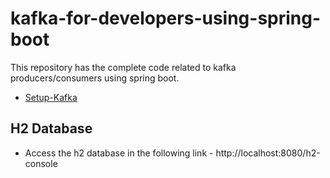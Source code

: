 # kafka-for-developers-using-spring-boot

This repository has the complete code related to kafka producers/consumers using spring boot.



- [Setup-Kafka](https://github.com/dilipsundarraj1/kafka-for-developers-using-spring-boot/blob/master/SetUpKafka.md)

## H2 Database

- Access the h2 database in the following link - http://localhost:8080/h2-console
